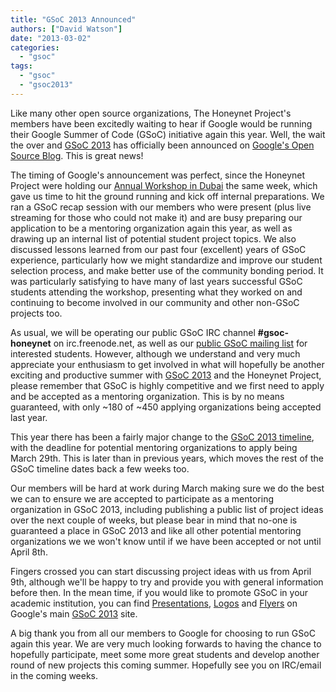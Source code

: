 ```yaml
---
title: "GSoC 2013 Announced"
authors: ["David Watson"]
date: "2013-03-02"
categories: 
  - "gsoc"
tags: 
  - "gsoc"
  - "gsoc2013"
---
```


Like many other open source organizations, The Honeynet Project's members have been excitedly waiting to hear if Google would be running their Google Summer of Code (GSoC) initiative again this year. Well, the wait the over and [GSoC 2013](http://www.google-melange.com/gsoc/homepage/google/gsoc2013) has officially been announced on [Google's Open Source Blog](http://google-opensource.blogspot.co.uk/2013/02/flip-bits-not-burgers-google-summer-of.html). This is great news!  
  
The timing of Google's announcement was perfect, since the Honeynet Project were holding our [Annual Workshop in Dubai](http://dubai2013.honeynet.org) the same week, which gave us time to hit the ground running and kick off internal preparations. We ran a GSoC recap session with our members who were present (plus live streaming for those who could not make it) and are busy preparing our application to be a mentoring organization again this year, as well as drawing up an internal list of potential student project topics. We also discussed lessons learned from our past four (excellent) years of GSoC experience, particularly how we might standardize and improve our student selection process, and make better use of the community bonding period. It was particularly satisfying to have many of last years successful GSoC students attending the workshop, presenting what they worked on and continuing to become involved in our community and other non-GSoC projects too.  
  
As usual, we will be operating our public GSoC IRC channel **#gsoc-honeynet** on irc.freenode.net, as well as our [public GSoC mailing list](https://public.honeynet.org/mailman/listinfo/gsoc) for interested students. However, although we understand and very much appreciate your enthusiasm to get involved in what will hopefully be another exciting and productive summer with [GSoC 2013](http://www.google-melange.com/gsoc/homepage/google/gsoc2013) and the Honeynet Project, please remember that GSoC is highly competitive and we first need to apply and be accepted as a mentoring organization. This is by no means guaranteed, with only ~180 of ~450 applying organizations being accepted last year.  
  
This year there has been a fairly major change to the [GSoC 2013 timeline](http://www.google-melange.com/gsoc/events/google/gsoc2013), with the deadline for potential mentoring organizations to apply being March 29th. This is later than in previous years, which moves the rest of the GSoC timeline dates back a few weeks too.  
  
Our members will be hard at work during March making sure we do the best we can to ensure we are accepted to participate as a mentoring organization in GSoC 2013, including publishing a public list of project ideas over the next couple of weeks, but please bear in mind that no-one is guaranteed a place in GSoC 2013 and like all other potential mentoring organizations we we won't know until if we have been accepted or not until April 8th.  
  
Fingers crossed you can start discussing project ideas with us from April 9th, although we'll be happy to try and provide you with general information before then. In the mean time, if you would like to promote GSoC in your academic institution, you can find [Presentations](http://code.google.com/p/google-summer-of-code/wiki/ProgramPresentations), [Logos](http://code.google.com/p/google-summer-of-code/wiki/GsocLogos) and [Flyers](http://code.google.com/p/google-summer-of-code/wiki/GsocFlyers) on Google's main [GSoC 2013](http://www.google-melange.com/gsoc/homepage/google/gsoc2013) site.  
  
A big thank you from all our members to Google for choosing to run GSoC again this year. We are very much looking forwards to having the chance to hopefully participate, meet some more great students and develop another round of new projects this coming summer. Hopefully see you on IRC/email in the coming weeks.
